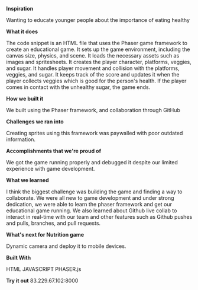 **Inspiration**

Wanting to educate younger people about the importance of eating healthy

**What it does**

The code snippet is an HTML file that uses the Phaser game framework to create an educational game. It sets up the game environment, including the canvas size, physics, and scene. It loads the necessary assets such as images and spritesheets. It creates the player character, platforms, veggies, and sugar. It handles player movement and collision with the platforms, veggies, and sugar. It keeps track of the score and updates it when the player collects veggies which is good for the person's health. If the player comes in contact with the unhealthy sugar, the game ends.

**How we built it**

We built using the Phaser framework, and collaboration through GitHub

**Challenges we ran into**

Creating sprites using this framework was paywalled with poor outdated information.

**Accomplishments that we're proud of**

We got the game running properly and debugged it despite our limited experience with game development.

**What we learned**

I think the biggest challenge was building the game and finding a way to collaborate. We were all new to game development and under strong dedication, we were able to learn the phaser framework and get our educational game running. We also learned about Github live collab to interact in real-time with our team and other features such as Github pushes and pulls, branches, and pull requests.

**What's next for Nutrition game**

Dynamic camera and deploy it to mobile devices.

**Built With**

HTML
JAVASCRIPT
PHASER.js


**Try it out**
83.229.67.102:8000

